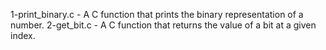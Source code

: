 1-print_binary.c - A C function that prints the binary representation of a number.
2-get_bit.c - A C function that returns the value of a bit at a given index.
